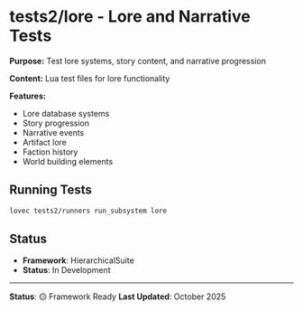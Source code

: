 # tests2/lore - Lore and Narrative Tests

**Purpose:** Test lore systems, story content, and narrative progression

**Content:** Lua test files for lore functionality

**Features:**
- Lore database systems
- Story progression
- Narrative events
- Artifact lore
- Faction history
- World building elements

## Running Tests

```bash
lovec tests2/runners run_subsystem lore
```

## Status

- **Framework**: HierarchicalSuite
- **Status**: In Development

---

**Status**: 🟡 Framework Ready
**Last Updated**: October 2025
